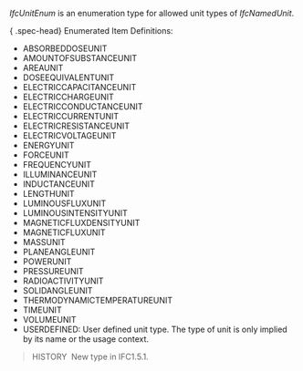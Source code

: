 ﻿_IfcUnitEnum_ is an enumeration type for allowed unit types of _IfcNamedUnit_.

{ .spec-head}
Enumerated Item Definitions:

* ABSORBEDDOSEUNIT
* AMOUNTOFSUBSTANCEUNIT
* AREAUNIT
* DOSEEQUIVALENTUNIT
* ELECTRICCAPACITANCEUNIT
* ELECTRICCHARGEUNIT
* ELECTRICCONDUCTANCEUNIT
* ELECTRICCURRENTUNIT
* ELECTRICRESISTANCEUNIT
* ELECTRICVOLTAGEUNIT
* ENERGYUNIT
* FORCEUNIT
* FREQUENCYUNIT
* ILLUMINANCEUNIT
* INDUCTANCEUNIT
* LENGTHUNIT
* LUMINOUSFLUXUNIT
* LUMINOUSINTENSITYUNIT
* MAGNETICFLUXDENSITYUNIT
* MAGNETICFLUXUNIT
* MASSUNIT
* PLANEANGLEUNIT
* POWERUNIT
* PRESSUREUNIT
* RADIOACTIVITYUNIT
* SOLIDANGLEUNIT
* THERMODYNAMICTEMPERATUREUNIT
* TIMEUNIT
* VOLUMEUNIT
* USERDEFINED: User defined unit type. The type of unit is only implied by its name or the usage context.

> HISTORY&nbsp; New type in IFC1.5.1.

